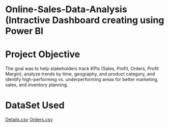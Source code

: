 # Online-Sales-Data-Analysis (Intractive Dashboard creating using Power BI
# Project Objective
The goal was to help stakeholders track KPIs (Sales, Profit, Orders, Profit Margin), analyze trends by time, geography, and product category, and identify high-performing vs. underperforming areas for better marketing, sales, and inventory planning.

# DataSet Used
<a href='https://github.com/Tanveer2507/Data-Analysis-Dashboard/blob/main/Details.csv'>Details.csv</a>
<a href='https://github.com/Tanveer2507/Data-Analysis-Dashboard/blob/main/Details.csv](https://github.com/Tanveer2507/Data-Analysis-Dashboard/blob/main/Orders.csv)'>Orders.csv</a>
